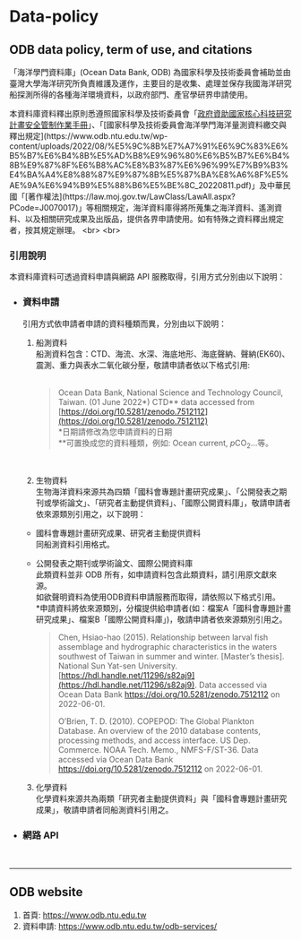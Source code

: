 # Data-policy

## ODB data policy, term of use, and citations

「海洋學門資料庫」(Ocean Data Bank, ODB) 為國家科學及技術委員會補助並由臺灣大學海洋研究所負責維護及運作，主要目的是收集、處理並保存我國海洋研究船探測所得的各種海洋環境資料，以政府部門、產官學研界申請使用。  

本資料庫資料釋出原則悉遵照國家科學及技術委員會「[政府資助國家核心科技研究計畫安全管制作業手冊](https://www.nstc.gov.tw/nstc/attachments/0220e0dc-370e-48dc-be98-8447d00ace52?)」、「[國家科學及技術委員會海洋學門海洋量測資料繳交與釋出規定](https://www.odb.ntu.edu.tw/wp-content/uploads/2022/08/%E5%9C%8B%E7%A7%91%E6%9C%83%E6%B5%B7%E6%B4%8B%E5%AD%B8%E9%96%80%E6%B5%B7%E6%B4%8B%E9%87%8F%E6%B8%AC%E8%B3%87%E6%96%99%E7%B9%B3%E4%BA%A4%E8%88%87%E9%87%8B%E5%87%BA%E8%A6%8F%E5%AE%9A%E6%94%B9%E5%88%B6%E5%BE%8C_20220811.pdf)」及中華民國「[著作權法](https://law.moj.gov.tw/LawClass/LawAll.aspx?PCode=J0070017)」等相關規定，海洋資料庫得將所蒐集之海洋資料、遙測資料、以及相關研究成果及出版品，提供各界申請使用。如有特殊之資料釋出規定者，按其規定辦理。
<br>
<br>
### 引用說明
本資料庫資料可透過資料申請與網路 API 服務取得，引用方式分別由以下說明：
+ ### 資料申請  
   引用方式依申請者申請的資料種類而異，分別由以下說明：  
   
   1. 船測資料  
      船測資料包含：CTD、海流、水深、海底地形、海底聲納、聲納(EK60)、震測、重力與表水二氧化碳分壓，敬請申請者依以下格式引用:  
      <br>
      > Ocean Data Bank, National Science and Technology Council, Taiwan. (01 June 2022*) CTD** data accessed from [https://doi.org/10.5281/zenodo.7512112](https://doi.org/10.5281/zenodo.7512112)  
      > *日期請修改為您申請資料的日期  
      > **可置換成您的資料種類，例如: Ocean current, <I>p</I>CO<sub>2</sub>...等。
      <br>
        
   2. 生物資料  
   生物海洋資料來源共為四類「國科會專題計畫研究成果」、「公開發表之期刊或學術論文」、「研究者主動提供資料」、「國際公開資料庫」，敬請申請者依來源類別引用之，以下說明：  
   
   - 國科會專題計畫研究成果、研究者主動提供資料  
     同船測資料引用格式。
           
   - 公開發表之期刊或學術論文、國際公開資料庫  
         此類資料並非 ODB 所有，如申請資料包含此類資料，請引用原文獻來源。  
         如欲聲明資料為使用ODB資料申請服務而取得，請依照以下格式引用。  
        *申請資料將依來源類別，分檔提供給申請者(如：檔案A「國科會專題計畫研究成果」、檔案B「國際公開資料庫」)，敬請申請者依來源類別引用之。
        <br>
        >Chen, Hsiao-hao (2015). Relationship between larval fish assemblage and hydrographic characteristics in the waters southwest of Taiwan in summer and winter. [Master’s thesis]. National Sun Yat-sen University. [https://hdl.handle.net/11296/s82aj9](https://hdl.handle.net/11296/s82aj9). Data accessed via Ocean Data Bank https://doi.org/10.5281/zenodo.7512112 on 2022-06-01.  
        >
        >O’Brien, T. D. (2010). COPEPOD: The Global Plankton Database. An overview of the 2010 database contents, processing methods, and access interface. US Dep. Commerce. NOAA Tech. Memo., NMFS-F/ST-36. Data accessed via Ocean Data Bank https://doi.org/10.5281/zenodo.7512112 on 2022-06-01.
   
   3. 化學資料  
   化學資料來源共為兩類「研究者主動提供資料」與「國科會專題計畫研究成果」，敬請申請者同船測資料引用之。
   
  
   
+ ### 網路 API


<br>

---

## ODB website

 1. 首頁: https://www.odb.ntu.edu.tw
 2. 資料申請: https://www.odb.ntu.edu.tw/odb-services/
    
